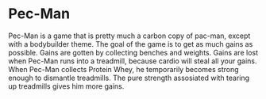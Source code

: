 # Pec-Man
Pec-Man is a game that is pretty much a carbon copy of pac-man, except with a bodybuilder theme.
The goal of the game is to get as much gains as possible. Gains are gotten by collecting benches and weights. Gains are lost when Pec-Man runs into a treadmill, because cardio will steal all your gains. When Pec-Man collects Protein Whey, he temporarily becomes strong enough to dismantle treadmills. The pure strength assosiated with tearing up treadmills gives him more gains.
